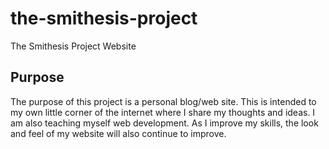 # the-smithesis-project
The Smithesis Project Website

## Purpose

The purpose of this project is a personal blog/web site. This is intended to my own little corner of the internet where I share my thoughts and ideas. I am also teaching myself web development. As I improve my skills, the look and feel of my website will also continue to improve.
